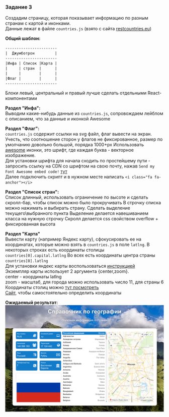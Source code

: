 ### Задание 3

Создадим страницу, которая показывает информацию по разным странам с картой и иконками.   
Данные лежат в файле `countries.js` (взято с сайта [restcountries.eu](https://restcountries.eu))  

**Общий шаблон:**
```
-----------------------
|  Джумботрон         |
-----------------------
|Инфа | Список |Карта |
|     | стран  |      |
|     |        |      |
|Флаг |        |      |
-----------------------
```

Блоки левый, центральный и правый лучше сделать отдельными React-компонентами

**Раздел "Инфа":**  
Выводим какие-нибудь данные из `countries.js`, 
сопровождаем лейблом с описанием, что за данные и иконкой Awesome  

**Раздел "Флаг":**  
`countries.js` содержит ссылки на svg файл, флаг вывести на экран. 
Учесть, что соотношение сторон у флагов не фиксированное, размер по умолчанию довольно большой, порядка 1000+px
Использовать [awesome](https://fontawesome.com/v4.7.0/icons/) иконки, это шрифт, где каждая буква - векторное изображение.  
Для установки шрифта для начала сходить по простейшему пути - запросить ссылку на CDN со шрифтом на свою почту, нажав `Send my Font Awesome embed code!` [тут](https://fontawesome.com/v4.7.0/get-started)  
Далее подключить скрипт и в нужном месте написать `<i class="fa fa-anchor"></i>`

**Раздел "Список стран":**  
Список длинный, использовать ограничение по высоте и сделать скролл-бар, чтобы список можно было прокручивать
В строчку списка можно нажимать и выбирать страну.
Сделать выделение текущего\выбранного пункта
Выделение делается навешиванием класса на нужную строчку
Скролл делается css свойством overflow + фиксированная высота

**Раздел "Карта"**  
Вывести карту (например Яндекс карту), сфокусировать ее на координатах, которые можно взять 
в `countries.js` в поле `latlng`. В некоторых строках есть координаты столицы `countries[0].capital.latlng`
Во всех есть координаты центра страны `countries[0].latlng`  
Для установки яндекс карты воспользоваться [инструкцией](https://tech.yandex.ru/maps/jsapi/doc/2.1/quick-start/index-docpage)  
Экземпляр карты использует 2 аргумента {center,zoom}.   
center - координаты latlng  
zoom - масштаб, для города можно использовать число 11, для страны 6  
Координаты столиц можно [тут посмотреть](https://time-in.ru/coordinates)  
[Сайт](https://yandex.ru/map-constructor/location-tool), чтобы самостоятельно определить координаты  

**Ожидаемый результат:**
![](example.png)
